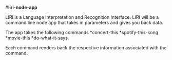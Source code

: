 #**liri-node-app**
 
LIRI is a Language Interpretation and Recognition Interface. LIRI will be a command line node app that takes in parameters and gives you back data.


The app takes the following commands
  *concert-this
  *spotify-this-song
  *movie-this
  *do-what-it-says
 
 Each command renders back the respective information associated with the command.
